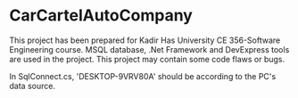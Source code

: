 # CarCartelAutoCompany
This project has been prepared for Kadir Has University CE 356-Software Engineering course. MSQL database, .Net Framework and DevExpress tools are used in the project. This project may contain some code flaws or bugs.


In SqlConnect.cs, 'DESKTOP-9VRV80A' should be according to the PC's data source.
